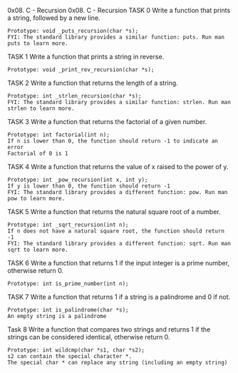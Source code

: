 0x08. C - Recursion
0x08. C - Recursion
TASK 0 Write a function that prints a string, followed by a new line.

    Prototype: void _puts_recursion(char *s);
    FYI: The standard library provides a similar function: puts. Run man puts to learn more.

TASK 1 Write a function that prints a string in reverse.

    Prototype: void _print_rev_recursion(char *s);

TASK 2 Write a function that returns the length of a string.

    Prototype: int _strlen_recursion(char *s);
    FYI: The standard library provides a similar function: strlen. Run man strlen to learn more.

TASK 3 Write a function that returns the factorial of a given number.

    Prototype: int factorial(int n);
    If n is lower than 0, the function should return -1 to indicate an error
    Factorial of 0 is 1

TASK 4 Write a function that returns the value of x raised to the power of y.

    Prototype: int _pow_recursion(int x, int y);
    If y is lower than 0, the function should return -1
    FYI: The standard library provides a different function: pow. Run man pow to learn more.

TASK 5 Write a function that returns the natural square root of a number.

    Prototype: int _sqrt_recursion(int n);
    If n does not have a natural square root, the function should return -1
    FYI: The standard library provides a different function: sqrt. Run man sqrt to learn more.

TASK 6 Write a function that returns 1 if the input integer is a prime number, otherwise return 0.

    Prototype: int is_prime_number(int n);

TASK 7 Write a function that returns 1 if a string is a palindrome and 0 if not.

    Prototype: int is_palindrome(char *s);
    An empty string is a palindrome

Task 8 Write a function that compares two strings and returns 1 if the strings can be considered identical, otherwise return 0.

    Prototype: int wildcmp(char *s1, char *s2);
    s2 can contain the special character *.
    The special char * can replace any string (including an empty string)
